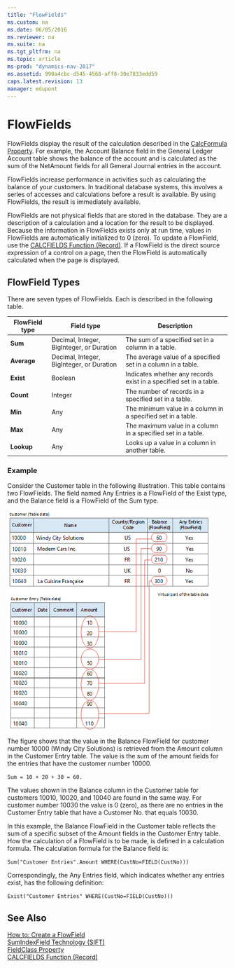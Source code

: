 ```yaml
---
title: "FlowFields"
ms.custom: na
ms.date: 06/05/2016
ms.reviewer: na
ms.suite: na
ms.tgt_pltfrm: na
ms.topic: article
ms-prod: "dynamics-nav-2017"
ms.assetid: 990a4cbc-d545-4568-aff8-30e7833edd59
caps.latest.revision: 13
manager: edupont
---
```

# FlowFields
FlowFields display the result of the calculation described in the [CalcFormula Property](CalcFormula-Property.md). For example, the Account Balance field in the General Ledger Account table shows the balance of the account and is calculated as the sum of the NetAmount fields for all General Journal entries in the account.  
  
 FlowFields increase performance in activities such as calculating the balance of your customers. In traditional database systems, this involves a series of accesses and calculations before a result is available. By using FlowFields, the result is immediately available.  
  
 FlowFields are not physical fields that are stored in the database. They are a description of a calculation and a location for the result to be displayed. Because the information in FlowFields exists only at run time, values in FlowFields are automatically initialized to 0 \(zero\). To update a FlowField, use the [CALCFIELDS Function \(Record\)](CALCFIELDS-Function--Record-.md). If a FlowField is the direct source expression of a control on a page, then the FlowField is automatically calculated when the page is displayed.  
  
## FlowField Types  
 There are seven types of FlowFields. Each is described in the following table.  
  
|FlowField type|Field type|Description|  
|--------------------|----------------|-----------------|  
|**Sum**|Decimal, Integer, BigInteger, or Duration|The sum of a specified set in a column in a table.|  
|**Average**|Decimal, Integer, BigInteger, or Duration|The average value of a specified set in a column in a table.|  
|**Exist**|Boolean|Indicates whether any records exist in a specified set in a table.|  
|**Count**|Integer|The number of records in a specified set in a table.|  
|**Min**|Any|The minimum value in a column in a specified set in a table.|  
|**Max**|Any|The maximum value in a column in a specified set in a table.|  
|**Lookup**|Any|Looks up a value in a column in another table.|  
  
### Example  
 Consider the Customer table in the following illustration. This table contains two FlowFields. The field named Any Entries is a FlowField of the Exist type, and the Balance field is a FlowField of the Sum type.  
  
 ![Table that has two FlowFields](media/NAV_ADG_Diag_3.png "NAV\_ADG\_Diag\_3")  
  
 The figure shows that the value in the Balance FlowField for customer number 10000 \(Windy City Solutions\) is retrieved from the Amount column in the Customer Entry table. The value is the sum of the amount fields for the entries that have the customer number 10000.  
  
```  
Sum = 10 + 20 + 30 = 60.  
```  
  
 The values shown in the Balance column in the Customer table for customers 10010, 10020, and 10040 are found in the same way. For customer number 10030 the value is 0 \(zero\), as there are no entries in the Customer Entry table that have a Customer No. that equals 10030.  
  
 In this example, the Balance FlowField in the Customer table reflects the sum of a specific subset of the Amount fields in the Customer Entry table. How the calculation of a FlowField is to be made, is defined in a calculation formula. The calculation formula for the Balance field is:  
  
```  
Sum("Customer Entries".Amount WHERE(CustNo=FIELD(CustNo)))  
```  
  
 Correspondingly, the Any Entries field, which indicates whether any entries exist, has the following definition:  
  
```  
Exist("Customer Entries" WHERE(CustNo=FIELD(CustNo)))  
```  
  
## See Also  
 [How to: Create a FlowField](How-to--Create%20a%20FlowField.md)   
 [SumIndexField Technology \(SIFT\)](SumIndexField-Technology--SIFT-.md)   
 [FieldClass Property](FieldClass-Property.md)   
 [CALCFIELDS Function \(Record\)](CALCFIELDS-Function--Record-.md)